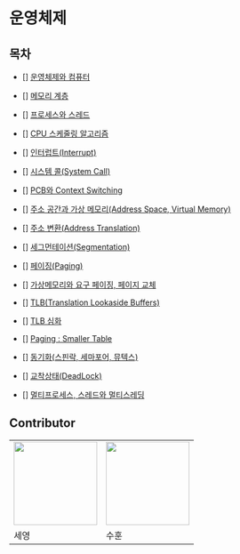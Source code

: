 # 운영체제

## 목차

* [] [운영체제와 컴퓨터](link) 

* [] [메모리 계층](link) 

* [] [프로세스와 스레드](link) 

* [] [CPU 스케줄링 알고리즘](link) 

* [] [인터럽트(Interrupt)](link) 

* [] [시스템 콜(System Call)](link) 

* [] [PCB와 Context Switching](link) 

* [] [주소 공간과 가상 메모리(Address Space, Virtual Memory)](link)

* [] [주소 변환(Address Translation)](link) 

* [] [세그먼테이션(Segmentation)](link) 

* [] [페이징(Paging)](link) 

* [] [가상메모리와 요구 페이징, 페이지 교체](link) 

* [] [TLB(Translation Lookaside Buffers)](link) 

* [] [TLB 심화](link) 

* [] [Paging : Smaller Table](link) 

* [] [동기화(스핀락, 세마포어, 뮤텍스)](link) 

* [] [교착상태(DeadLock)](link) 

* [] [멀티프로세스, 스레드와 멀티스레딩](link) 

## Contributor

<table>
    <tr>
        <td><img src="https://github.com/sey2.png" width="150"></td>
        <td><img src="https://github.com/CodingApe9.png" width="150"></td>
    </tr>
    <tr>
        <td>세영</td>
        <td>수훈</td>
    </tr>
</table>
